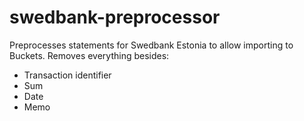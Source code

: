 # swedbank-preprocessor

Preprocesses statements for Swedbank Estonia to allow importing to Buckets. Removes everything besides:
- Transaction identifier
- Sum
- Date
- Memo
